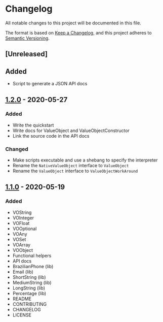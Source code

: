 # Changelog

All notable changes to this project will be documented in this file.

The format is based on [Keep a Changelog](https://keepachangelog.com/en/1.0.0/), and this project adheres to [Semantic Versioning](https://semver.org/spec/v2.0.0.html).

## [Unreleased]

## Added

- Script to generate a JSON API docs

## [1.2.0](https://github.com/LucasPaganini/value-objects/releases/tag/v1.2.0) - 2020-05-27

### Added

- Write the quickstart
- Write docs for ValueObject and ValueObjectConstructor
- Link the source code in the API docs

### Changed

- Make scripts executable and use a shebang to specify the interpreter
- Rename the `NativeValueObject` interface to `ValueObject`
- Rename the `ValueObject` interface to `ValueObjectWorkAround`

## [1.1.0](https://github.com/LucasPaganini/value-objects/releases/tag/v1.1.0) - 2020-05-19

### Added

- VOString
- VOInteger
- VOFloat
- VOOptional
- VOAny
- VOSet
- VOArray
- VOObject
- Functional helpers
- API docs
- BrazilianPhone (lib)
- Email (lib)
- ShortString (lib)
- MediumString (lib)
- LongString (lib)
- Percentage (lib)
- README
- CONTRIBUTING
- CHANGELOG
- LICENSE
